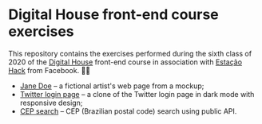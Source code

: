 # Digital House front-end course exercises

This repository contains the exercises performed during the sixth class of 2020 of the [Digital House](https://www.digitalhouse.com/) front-end course in association with [Estação Hack](https://estacaohack.fb.com/) from Facebook. :student:

- [Jane Doe](https://jane-doe-webpage.netlify.app/) – a fictional artist's web page from a mockup;
- [Twitter login page](https://twitter-login.netlify.app/) – a clone of the Twitter login page in dark mode with responsive design;
- [CEP search]() – CEP (Brazilian postal code) search using public API.